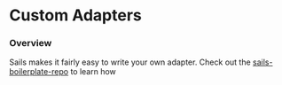 # Custom Adapters
### Overview

Sails makes it fairly easy to write your own adapter.  Check out the [sails-boilerplate-repo](https://github.com/balderdashy/sails-adapter-boilerplate) to learn how 



<docmeta name="displayName" value="Custom Adapters">